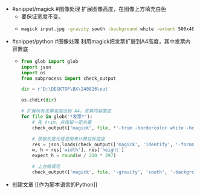 - #snippet/magick #图像处理  扩展图像高度，在图像上方填充白色
	- 要保证宽度不变。
	- ```sh
	  magick input.jpg -gravity south -background white -extent 500x400 output.jpg
	  ```
- #snippet/python #图像处理 利用magick把发票扩展到A4高度，其中发票内容置底
	- ```python
	  from glob import glob
	  import json
	  import os
	  from subprocess import check_output
	  
	  dir = r'D:\DESKTOP\BX\240826\out'
	  
	  os.chdir(dir)
	  
	  # 扩展所有发票高度达到 A4，发票内容置底
	  for file in glob('*发票*'):
	      # 先 trim，并保留一定余量
	      check_output(['magick', file, *'-trim -bordercolor white -border 50'.split(), file])
	  
	      # 获取长宽元信息用来计算目标高度
	      res = json.loads(check_output(['magick', 'identify', '-format', '{"format":"%m", "width":%w, "height":%h, "depth":%z}', file]))
	      w, h = res['width'], res['height']
	      expect_h = round(w / 210 * 297)
	  
	      # 上方做填充
	      check_output(['magick', file, '-gravity', 'south', '-background', 'white', '-extent', f'{w}x{expect_h}', file])
	  ```
- 创建文章 [[作为脚本语言的Python]]